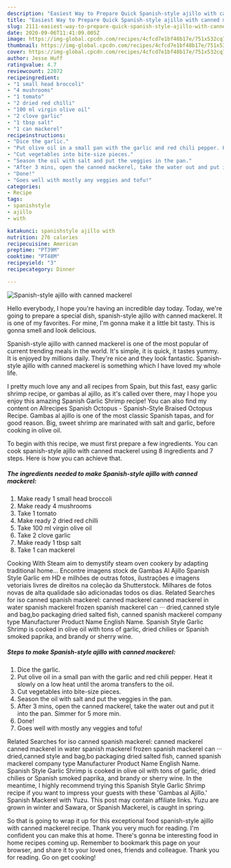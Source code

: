 ```yaml
---
description: "Easiest Way to Prepare Quick Spanish-style ajillo with canned mackerel"
title: "Easiest Way to Prepare Quick Spanish-style ajillo with canned mackerel"
slug: 2111-easiest-way-to-prepare-quick-spanish-style-ajillo-with-canned-mackerel
date: 2020-09-06T11:41:09.005Z
image: https://img-global.cpcdn.com/recipes/4cfcd7e1bf48b17e/751x532cq70/spanish-style-ajillo-with-canned-mackerel-recipe-main-photo.jpg
thumbnail: https://img-global.cpcdn.com/recipes/4cfcd7e1bf48b17e/751x532cq70/spanish-style-ajillo-with-canned-mackerel-recipe-main-photo.jpg
cover: https://img-global.cpcdn.com/recipes/4cfcd7e1bf48b17e/751x532cq70/spanish-style-ajillo-with-canned-mackerel-recipe-main-photo.jpg
author: Jesse Huff
ratingvalue: 4.7
reviewcount: 22072
recipeingredient:
- "1 small head broccoli"
- "4 mushrooms"
- "1 tomato"
- "2 dried red chilli"
- "100 ml virgin olive oil"
- "2 clove garlic"
- "1 tbsp salt"
- "1 can mackerel"
recipeinstructions:
- "Dice the garlic."
- "Put olive oil in a small pan with the garlic and red chili pepper. Heat it slowly on a low heat until the aroma transfers to the oil."
- "Cut vegetables into bite-size pieces."
- "Season the oil with salt and put the veggies in the pan."
- "After 3 mins, open the canned mackerel, take the water out and put it into the pan. Simmer for 5 more min."
- "Done!"
- "Goes well with mostly any veggies and tofu!"
categories:
- Recipe
tags:
- spanishstyle
- ajillo
- with

katakunci: spanishstyle ajillo with 
nutrition: 276 calories
recipecuisine: American
preptime: "PT39M"
cooktime: "PT48M"
recipeyield: "3"
recipecategory: Dinner

---
```



![Spanish-style ajillo with canned mackerel](https://img-global.cpcdn.com/recipes/4cfcd7e1bf48b17e/751x532cq70/spanish-style-ajillo-with-canned-mackerel-recipe-main-photo.jpg)

Hello everybody, I hope you're having an incredible day today. Today, we're going to prepare a special dish, spanish-style ajillo with canned mackerel. It is one of my favorites. For mine, I'm gonna make it a little bit tasty. This is gonna smell and look delicious.

Spanish-style ajillo with canned mackerel is one of the most popular of current trending meals in the world. It's simple, it is quick, it tastes yummy. It is enjoyed by millions daily. They're nice and they look fantastic. Spanish-style ajillo with canned mackerel is something which I have loved my whole life.

I pretty much love any and all recipes from Spain, but this fast, easy garlic shrimp recipe, or gambas al ajillo, as it&#39;s called over there, may I hope you enjoy this amazing Spanish Garlic Shrimp recipe! You can also find my content on Allrecipes Spanish Octopus - Spanish-Style Braised Octopus Recipe. Gambas al ajillo is one of the most classic Spanish tapas, and for good reason. Big, sweet shrimp are marinated with salt and garlic, before cooking in olive oil.


To begin with this recipe, we must first prepare a few ingredients. You can cook spanish-style ajillo with canned mackerel using 8 ingredients and 7 steps. Here is how you can achieve that.

<!--inarticleads1-->

##### The ingredients needed to make Spanish-style ajillo with canned mackerel:

1. Make ready 1 small head broccoli
1. Make ready 4 mushrooms
1. Take 1 tomato
1. Make ready 2 dried red chilli
1. Take 100 ml virgin olive oil
1. Take 2 clove garlic
1. Make ready 1 tbsp salt
1. Take 1 can mackerel


Cooking With Steam aim to demystify steam oven cookery by adapting traditional home… Encontre imagens stock de Gambas Al Ajillo Spanish Style Garlic em HD e milhões de outras fotos, ilustrações e imagens vetoriais livres de direitos na coleção da Shutterstock. Milhares de fotos novas de alta qualidade são adicionadas todos os dias. Related Searches for iso canned spanish mackerel: canned mackerel canned mackerel in water spanish mackerel frozen spanish mackerel can ··· dried,canned style and bag,bo packaging dried salted fish, canned spanish mackerel company type Manufacturer Product Name English Name. Spanish Style Garlic Shrimp is cooked in olive oil with tons of garlic, dried chilies or Spanish smoked paprika, and brandy or sherry wine. 

<!--inarticleads2-->

##### Steps to make Spanish-style ajillo with canned mackerel:

1. Dice the garlic.
1. Put olive oil in a small pan with the garlic and red chili pepper. Heat it slowly on a low heat until the aroma transfers to the oil.
1. Cut vegetables into bite-size pieces.
1. Season the oil with salt and put the veggies in the pan.
1. After 3 mins, open the canned mackerel, take the water out and put it into the pan. Simmer for 5 more min.
1. Done!
1. Goes well with mostly any veggies and tofu!


Related Searches for iso canned spanish mackerel: canned mackerel canned mackerel in water spanish mackerel frozen spanish mackerel can ··· dried,canned style and bag,bo packaging dried salted fish, canned spanish mackerel company type Manufacturer Product Name English Name. Spanish Style Garlic Shrimp is cooked in olive oil with tons of garlic, dried chilies or Spanish smoked paprika, and brandy or sherry wine. In the meantime, I highly recommend trying this Spanish Style Garlic Shrimp recipe if you want to impress your guests with these &#39;Gambas al Ajillo.&#39; Spanish Mackerel with Yuzu. This post may contain affiliate links. Yuzu are grown in winter and Sawara, or Spanish Mackerel, is caught in spring. 

So that is going to wrap it up for this exceptional food spanish-style ajillo with canned mackerel recipe. Thank you very much for reading. I'm confident you can make this at home. There's gonna be interesting food in home recipes coming up. Remember to bookmark this page on your browser, and share it to your loved ones, friends and colleague. Thank you for reading. Go on get cooking!
